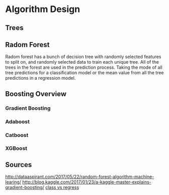 # Algorithm Design

## Trees

## Radom Forest

Radom forest has a bunch of decision tree with randomly selected features to split on, 
and randomly selected data to train each unique tree. 
All of the trees in the forest are used in the prediction process.
Taking the mode of all tree predictions for a classification model or 
the mean value from all the tree predictions in a regression model.

## Boosting Overview

### Gradient Boosting

### Adaboost

### Catboost


### XGBoost


## Sources

http://dataaspirant.com/2017/05/22/random-forest-algorithm-machine-learing/
http://blog.kaggle.com/2017/01/23/a-kaggle-master-explains-gradient-boosting/
[class vs regress](http://www.simafore.com/blog/bid/62482/2-main-differences-between-classification-and-regression-trees)
